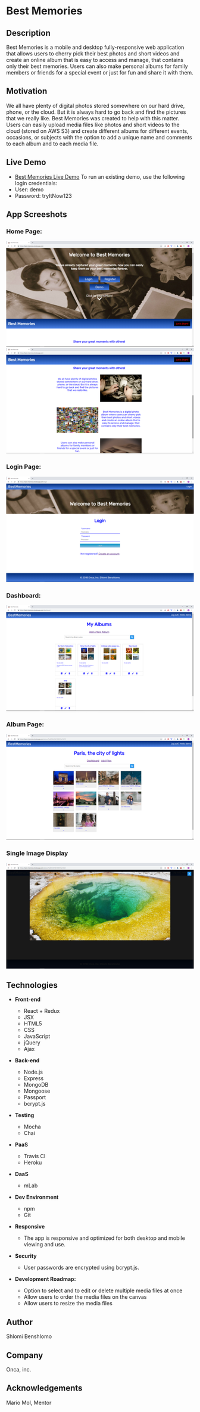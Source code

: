 # Best Memories

## Description
Best Memories is a mobile and desktop fully-responsive web application that allows users to cherry pick their best photos and short videos and create an online album that is easy to access and manage, that contains only their best memories.
Users can also make personal albums for family members or friends for a special event or just for fun and share it with them.

## Motivation
We all have plenty of digital photos stored somewhere on our hard drive, phone, or the cloud. But it is always hard to go back and find the pictures that we really like. Best Memories was created to help with this matter. Users can easily upload media files like photos and short videos to the cloud (stored on AWS S3) and create different albums for different events, occasions, or subjects with the option to add a unique name and comments to each album and to each media file.

## Live Demo
- [Best Memories Live Demo](https://best-memories.herokuapp.com/)
To run an existing demo, use the following login credentials:
- User: demo
- Password: tryItNow123

## App Screeshots

### Home Page:
![Welocme Page](https://github.com/shlomibe21/best-memories-client/blob/master/public/screenshots/BestMemoriesHomePage1ScreenShot.png)
![Welocme Page](https://github.com/shlomibe21/best-memories-client/blob/master/public/screenshots/BestMemoriesHomePage2ScreenShot.png)

### Login Page:
![Login Page](https://github.com/shlomibe21/best-memories-client/blob/master/public/screenshots/BestMemoriesLoginScreenShot.png)

### Dashboard:
![Dashboard](https://github.com/shlomibe21/best-memories-client/blob/master/public/screenshots/BestMemoriesDashbordScreenShot.png)

### Album Page:
![Edit Project](https://github.com/shlomibe21/best-memories-client/blob/master/public/screenshots/BestMemoriesAlbumScreenShot.png)

### Single Image Display
![Edit Project](https://github.com/shlomibe21/best-memories-client/blob/master/public/screenshots/BestMemoriesSingleFileScreenShot.png)

## Technologies

- **Front-end**
  - React + Redux
  - JSX
  - HTML5
  - CSS
  - JavaScript
  - jQuery
  - Ajax

- **Back-end**
  - Node.js
  - Express
  - MongoDB
  - Mongoose
  - Passport
  - bcrypt.js

- **Testing**
  - Mocha
  - Chai

- **PaaS**
  - Travis CI
  - Heroku

- **DaaS**
  - mLab
  
 - **Dev Environment**
   - npm
   - Git

- **Responsive**
   - The app is responsive and optimized for both desktop and mobile viewing and use.

- **Security**
   - User passwords are encrypted using bcrypt.js.
    
- **Development Roadmap:**
   - Option to select and to edit or delete multiple media files at once
   - Allow users to order the media files on the canvas
   - Allow users to resize the media files

## Author
Shlomi Benshlomo 
## Company
Onca, inc.

## Acknowledgements
Mario Mol, Mentor
